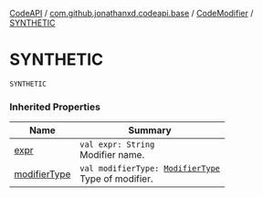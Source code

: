 [CodeAPI](../../index.md) / [com.github.jonathanxd.codeapi.base](../index.md) / [CodeModifier](index.md) / [SYNTHETIC](.)

# SYNTHETIC

`SYNTHETIC`

### Inherited Properties

| Name | Summary |
|---|---|
| [expr](expr.md) | `val expr: String`<br>Modifier name. |
| [modifierType](modifier-type.md) | `val modifierType: `[`ModifierType`](../-modifier-type/index.md)<br>Type of modifier. |

